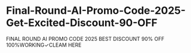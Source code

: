# Final-Round-AI-Promo-Code-2025-Get-Excited-Discount-90-OFF
FINAL ROUND AI PROMO CODE 2025 BEST DISCOUNT 90% OFF 100%WORKING✓CLEAM HERE 
